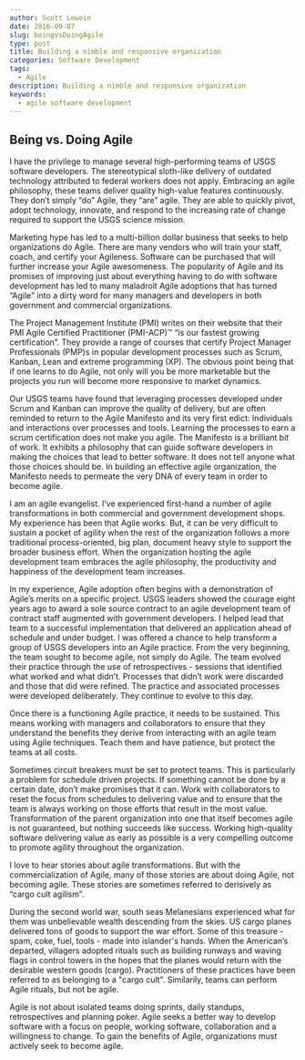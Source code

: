 ```yaml
---
author: Scott Lewein
date: 2016-09-07
slug: beingvsDoingAgile
type: post
title: Building a nimble and responsive organization
categories: Software Development
tags:
  - Agile
description: Building a nimble and responsive organization
keywords:
  - agile software development
---
```


<a href="mailto:srlewein@usgs.gov"><i class="fa fa-envelope-square fa-2x" aria-hidden="true"></i></a>
<a href="https://plus.google.com/101896392932098540953"><i class="fa fa-google-plus-square fa-2x" aria-hidden="true"></i></a>
<a href="https://www.linkedin.com/in/scott-lewein-5200974"><i class="fa fa-linkedin-square fa-2x" aria-hidden="true"></i></a>


Being vs. Doing Agile
-----------------------------------------------------

I have the privilege to manage several high-performing teams of USGS software developers. The stereotypical sloth-like delivery of outdated technology attributed to federal workers does not apply. Embracing an agile philosophy, these teams deliver quality high-value features continuously. They don’t simply “do” Agile, they “are” agile.  They are able to quickly pivot, adopt technology, innovate, and respond to the increasing rate of change required to support the USGS science mission.

Marketing hype has led to a multi-billion dollar business that seeks to help organizations do Agile. There are many vendors who will train your staff, coach, and certify your Agileness. Software can be purchased that will further increase your Agile awesomeness. The popularity of Agile and its promises of improving just about everything having to do with software development has led to many maladroit Agile adoptions that has turned “Agile” into a dirty word for many managers and developers in both government and commercial organizations.

The Project Management Institute (PMI) writes on their website that their PMI Agile Certified Practitioner (PMI-ACP)™ “is our fastest growing certification”. They provide a range of courses that certify Project Manager Professionals (PMP)s in popular development processes such as Scrum, Kanban, Lean and extreme programming (XP). The obvious point being that if one learns to do Agile, not only will you be more marketable but the projects you run will become more responsive to market dynamics.

Our USGS teams have found that leveraging processes developed under Scrum and Kanban can improve the quality of delivery, but are often reminded to return to the Agile Manifesto and its very first edict: Individuals and interactions over processes and tools. Learning the processes to earn a scrum certification does not make you agile. The Manifesto is a brilliant bit of work. It exhibits a philosophy that can guide software developers in making the choices that lead to better software. It does not tell anyone what those choices should be. In building an effective agile organization, the Manifesto needs to permeate the very DNA of every team in order to become agile.

I am an agile evangelist. I’ve experienced first-hand a number of agile transformations in both commercial and government development shops. My experience has been that Agile works. But, it can be very difficult to sustain a pocket of agility when the rest of the organization follows a more traditional process-oriented, big plan, document heavy style to support the broader business effort. When the organization hosting the agile development team embraces the agile philosophy, the productivity and happiness of the development team increases. 

In my experience, Agile adoption often begins with a demonstration of Agile’s merits on a specific project. USGS leaders showed the courage eight years ago to award a sole source contract to an agile development team of contract staff augmented with government developers. I helped lead that team to a successful implementation that delivered an application ahead of schedule and under budget. I was offered a chance to help transform a group of USGS developers into an Agile practice. From the very beginning, the team sought to become agile, not simply do Agile. The team evolved their practice through the use of retrospectives -  sessions that identified what worked and what didn’t. Processes that didn’t work were discarded and those that did were refined. The practice and associated processes were developed deliberately. They continue to evolve to this day.

Once there is a functioning Agile practice, it needs to be sustained. This means working with managers and collaborators to ensure that they understand the benefits they derive from interacting with an agile team using Agile techniques. Teach them and have patience, but protect the teams at all costs. 

Sometimes circuit breakers must be set to protect teams. This is particularly a problem for schedule driven projects. If something cannot be done by a certain date, don’t make promises that it can. Work with collaborators to reset the focus from schedules to delivering value and to ensure that the team is always working on those efforts that result in the most value. Transformation of the parent organization into one that itself becomes agile is not guaranteed, but nothing succeeds like success. Working high-quality software delivering value as early as possible is a very compelling outcome to promote agility throughout the organization. 

I love to hear stories about agile transformations. But with the commercialization of Agile, many of those stories are about doing Agile, not becoming agile. These stories are sometimes referred to derisively as “cargo cult agilism”. 

During the second world war, south seas Melanesians experienced what for them was unbelievable wealth descending from the skies. US cargo planes delivered tons of goods to support the war effort. Some of this treasure - spam, coke, fuel, tools - made into islander's hands. When the American’s departed, villagers adopted rituals such as building runways and waving flags in control towers in the hopes that the planes would return with the desirable western goods (cargo). Practitioners of these practices have been referred to as belonging to a "cargo cult". Similarily, teams can perform Agile rituals, but not be agile.

Agile is not about isolated teams doing sprints, daily standups, retrospectives and planning poker. Agile seeks a better way to develop software with a focus on people, working software, collaboration and a willingness to change. To gain the benefits of Agile, organizations must actively seek to become agile.
